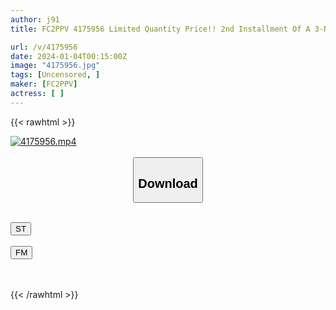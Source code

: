 ```yaml
---
author: j91
title: FC2PPV 4175956 Limited Quantity Price!! 2nd Installment Of A 3-Night, 4-Day Insemination Affair Trip With A Beautiful Hakata Wife Who Loves Her Ex-Husband! She Is Forcibly Squeezed And Creampied By Shaking Her Hips In Cowgirl Position. She Is Accused Of Sweet Sadism By A Married Woman Wearing A Chinese Costume.

url: /v/4175956
date: 2024-01-04T00:15:00Z
image: "4175956.jpg"
tags: [Uncensored, ]
maker: [FC2PPV]
actress: [ ]
---
```



{{< rawhtml >}}

<div class="video" data-videoid="ZkGzmWaPPytqXDg">
    <a href="javascript:;">
        <img src="/v/4175956/4175956.jpg" width="WIDTH" height="HEIGHT" alt="4175956.mp4" loading="lazy">
    </a>
</div>

<script type="text/javascript" src="https://j91.asia/asset/on-demand-st.js"></script>

<br>
  <link rel="stylesheet" href="https://j91.asia/asset/bs5.css">
  
  <center>
  <button class="btn btn-primary" type="button" data-bs-toggle="collapse" data-bs-target=".multi-collapse" aria-expanded="false" aria-controls="multiCollapseExample1 multiCollapseExample2"><h2>Download</h2></button></center>
</p>
<div class="row">
  <div class="col">
    <div class="collapse multi-collapse" id="multiCollapseExample1">
      <div class="card card-body">
	      	      <br>
<div class="buttons">  
<a href="https://streamtape.to/v/ZkGzmWaPPytqXDg" target="_blank"><button class="btn-hover color-3"><i class="fa fa-download"></i> ST</button></a></div>
    </div>
  </div>
</div>
  <div class="col">
    <div class="collapse multi-collapse" id="multiCollapseExample2">
      <div class="card card-body">
	      <br>
<div class="buttons">
    <a href="https://filemoon.sx/d/8a7weolatb81" target="_blank"><button class="btn-hover color-8"><i class="fa fa-download"></i> FM</button></a></div>
<br><br>
      </div>
    </div>
  </div>
</div>

{{< /rawhtml >}}